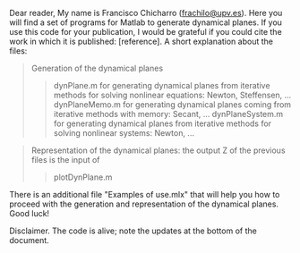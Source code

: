 Dear reader,
My name is Francisco Chicharro (frachilo@upv.es). Here you will find a set of programs for Matlab to generate dynamical planes. If you use this code for your publication, I would be grateful if you could cite the work in which it is published: [reference].
A short explanation about the files:

> Generation of the dynamical planes
>> dynPlane.m for generating dynamical planes from iterative methods for solving nonlinear equations: Newton, Steffensen, ...
>> dynPlaneMemo.m for generating dynamical planes coming from iterative methods with memory: Secant, ...
>> dynPlaneSystem.m for generating dynamical planes from iterative methods for solving nonlinear systems: Newton, ...

> Representation of the dynamical planes: the output Z of the previous files is the input of
>> plotDynPlane.m

There is an additional file "Examples of use.mlx" that will help you how to proceed with the generation and representation of the dynamical planes.
Good luck!

Disclaimer. The code is alive; note the updates at the bottom of the document.
